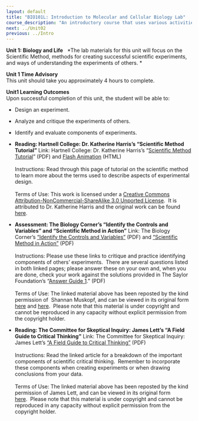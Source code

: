 ```yaml
---
layout: default
title: "BIO101L: Introduction to Molecular and Cellular Biology Lab"
course_description: "An introductory course that uses various activities and exercises to provide the basic principles and methods of biology. Lab topics include: the scientific method, DNA structure, transcription and translation, PCR and microarrays, prokaryotic and eukaryotic cells, photosynthesis, glycolysis and cellular respiration, genetics, and cell division."
next: ../Unit02
previous: ../Intro
---
```

**Unit 1: Biology and Life** <span id="1"></span> 
*The lab materials for this unit will focus on the Scientific Method,
methods for creating successful scientific experiments, and ways of
understanding the experiments of others. *

**Unit 1 Time Advisory**  
This unit should take you approximately 4 hours to complete.

**Unit1 Learning Outcomes**  
Upon successful completion of this unit, the student will be able to:  
-   Design an experiment.
-   Analyze and critique the experiments of others.
-   Identify and evaluate components of experiments.

-   **Reading: Hartnell College: Dr. Katherine Harris’s “Scientific
    Method Tutorial”**
    Link: Hartnell College: Dr. Katherine Harris’s “[Scientific Method
    Tutorial](http://www.saylor.org/site/wp-content/uploads/2013/01/Scientific-Method-Tutorial.pdf)”
    (PDF) and [Flash
    Animation](http://www.saylor.org/content/general/ScientificMethod.swf)
    (HTML)  
         
     Instructions: Read through this page of tutorial on the scientific
    method to learn more about the terms used to describe aspects of
    experimental design.   
        
     Terms of Use: This work is licensed under a [Creative Commons
    Attribution-NonCommercial-ShareAlike 3.0 Unported
    License](http://creativecommons.org/licenses/by-nc-sa/3.0/).  It is
    attributed to Dr. Katherine Harris and the original work can be
    found
    [here](http://www.hartnell.edu/tutorials/biology/scimethod.html).

-   **Assessment: The Biology Corner’s “Identify the Controls and
    Variables” and “Scientific Method in Action”**
    Link: The Biology Corner’s [“Identify the Controls and
    Variables”](http://www.saylor.org/site/wp-content/uploads/2011/06/BIO101-lab-1-2nd.pdf) (PDF)
    and [“Scientific Method in
    Action”](http://www.saylor.org/site/wp-content/uploads/2011/06/BIO101lab-1-3rd.pdf)
    (PDF)  
        
     Instructions: Please use these links to critique and practice
    identifying components of others’ experiments.  There are several
    questions listed in both linked pages; please answer these on your
    own and, when you are done, check your work against the solutions
    provided in The Saylor Foundation’s “[Answer Guide
    1](http://www.saylor.org/site/wp-content/uploads/2011/05/BIO101LAB-AG1-FINAL.pdf).”
    (PDF)  
        
     Terms of Use: The linked material above has been reposted by the
    kind permission of  Shannan Muskopf, and can be viewed in its
    original form
    [here](http://www.biologycorner.com/worksheets/controls.html) and
    [here](http://www.biologycorner.com/worksheets/scientific_method_action.html).  Please
    note that this material is under copyright and cannot be reproduced
    in any capacity without explicit permission from the copyright
    holder. 

-   **Reading: The Committee for Skeptical Inquiry: James Lett’s “A
    Field Guide to Critical Thinking”**
    Link: The Committee for Skeptical Inquiry: James Lett’s [“A Field
    Guide to Critical
    Thinking”](http://www.saylor.org/site/wp-content/uploads/2011/06/BIO101-lab-1-4th.pdf) (PDF)  
        
     Instructions: Read the linked article for a breakdown of the
    important components of scientific critical thinking.  Remember to
    incorporate these components when creating experiments or when
    drawing conclusions from your data.  
        
     Terms of Use: The linked material above has been reposted by the
    kind permission of James Lett, and can be viewed in its original
    form
    [here](http://www.csicop.org/si/show/field_guide_to_critical_thinking/).  Please
    note that this material is under copyright and cannot be reproduced
    in any capacity without explicit permission from the copyright
    holder. 


